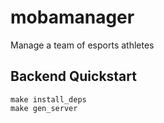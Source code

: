 # mobamanager
Manage a team of esports athletes

## Backend Quickstart

```
make install_deps
make gen_server
```